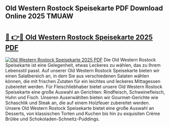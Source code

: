 ## Old Western Rostock Speisekarte PDF Download Online 2025 TMUAW

# <h2><a href="http://gccl59.nevu.top/?p=Old+Western+Rostock+Speisekarte">🔗 👉🔴 Old Western Rostock Speisekarte 2025 PDF</a></h2>

[![Old Western Rostock Speisekarte 2025 PDF](https://i.imgur.com/dBaPXMq.png)](http://gccl59.nevu.top/?p=Old+Western+Rostock+Speisekarte)
Die Old Western Rostock Speisekarte ist eine Gelegenheit, etwas Leckeres zu wählen, das zu Ihrem Lebensstil passt. Auf unserer Old Western Rostock Speisekarte bieten wir einen Salatbereich an, in dem Sie aus verschiedenen Salaten wählen können, die mit frischen Zutaten für ein leichtes und leckeres Mittagessen zubereitet werden. Für Fleischliebhaber bietet unsere Old Western Rostock Speisekarte eine große Auswahl an Gerichten: Rindfleisch, Schweinefleisch, Huhn und Fisch. Unseren Auserwählten bieten wir Gourmet-Gerichte wie Schaschlik und Steak an, die auf einem Holzfeuer zubereitet werden. Unsere Old Western Rostock Speisekarte bietet eine große Auswahl an Desserts, von klassischen Torten und Kuchen bis hin zu exquisiten Crème Brûlée und Schokoladen-Schneitz-Puddings.
